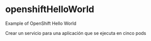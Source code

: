 # openshiftHelloWorld
Example of OpenShift Hello World 

Crear un servicio para una aplicación que se ejecuta en cinco pods
